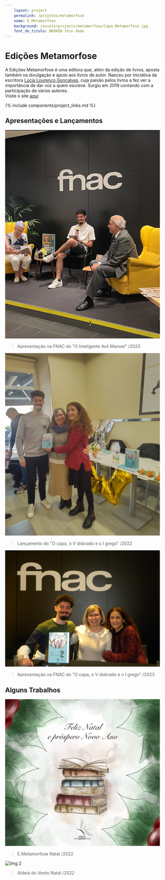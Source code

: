 ```yaml
---
    layout: project
    permalink: /projetos/metamorfose
    nome: E.Metamorfose
    background: /assets/projects/metamorfose/Capa_Metamorfose.jpg
    font_do_titulo: BROKEN thin demo
---
```


# Edições Metamorfose

A Edições Metamorfose é uma editora que, além da edição de livros, aposta também na divulgação e apoio aos livros de autor.
Nasceu por iniciativa da escritora [Lúcia Lourenço Gonçalves](https://edicoesmetamorfose.pt/2019/09/18/lucia-lourenco-goncalves/), cuja paixão pelos livros a fez ver a importância de dar voz a quem escreve.
Surgiu em 2019 contando com a participação de vários autores.
<br>Visite o site [aqui](https://edicoesmetamorfose.pt)


{% include components/project_links.md %}

## Apresentações e Lançamentos

![Img 2](/assets/projects/metamorfose/aproiam.jpg)
> Apresentação na FNAC do "O Inteligente Avô Manuel" /2023

![Img 1](/assets/projects/metamorfose/lankwy.jpg)
> Lançamento do "O capa, o V dobrado e o I grego" /2022

![Img 2](/assets/projects/metamorfose/aprekwy.jpg)
> Apresentação na FNAC do "O capa, o V dobrado e o I grego" /2023

## Alguns Trabalhos

![Img 1](/assets/projects/metamorfose/em1.jpg)
> E.Metamorfose Natal /2022

![Img 2](/assets/projects/metamorfose/av11.jpg)
> Aldeia do Vento Natal /2022